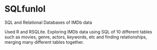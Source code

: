 # SQLfunlol
SQL and Relational Databases of IMDb data

Used R and RSQLite. Exploring IMDb data using SQL of 10 different tables such as movies, genre, actors, keywords, etc and finding relationships, merging many different tables together.  
